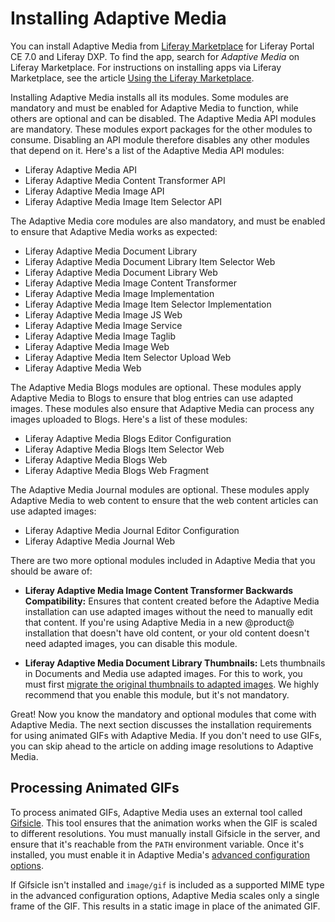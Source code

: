 # Installing Adaptive Media [](id=installing-adaptive-media)

You can install Adaptive Media from 
[Liferay Marketplace](https://web.liferay.com/marketplace) 
for Liferay Portal CE 7.0 and Liferay DXP. To find the app, search for *Adaptive 
Media* on Liferay Marketplace. For instructions on installing apps via Liferay 
Marketplace, see the article 
[Using the Liferay Marketplace](/discover/portal/-/knowledge_base/7-0/using-the-liferay-marketplace). 

Installing Adaptive Media installs all its modules. Some modules are mandatory 
and must be enabled for Adaptive Media to function, while others are optional 
and can be disabled. The Adaptive Media API modules are mandatory. These modules 
export packages for the other modules to consume. Disabling an API module 
therefore disables any other modules that depend on it. Here's a list of the 
Adaptive Media API modules: 

-   Liferay Adaptive Media API
-   Liferay Adaptive Media Content Transformer API
-   Liferay Adaptive Media Image API
-   Liferay Adaptive Media Image Item Selector API 

The Adaptive Media core modules are also mandatory, and must be enabled to 
ensure that Adaptive Media works as expected: 

-   Liferay Adaptive Media Document Library
-   Liferay Adaptive Media Document Library Item Selector Web
-   Liferay Adaptive Media Document Library Web
-   Liferay Adaptive Media Image Content Transformer
-   Liferay Adaptive Media Image Implementation
-   Liferay Adaptive Media Image Item Selector Implementation
-   Liferay Adaptive Media Image JS Web
-   Liferay Adaptive Media Image Service
-   Liferay Adaptive Media Image Taglib
-   Liferay Adaptive Media Image Web
-   Liferay Adaptive Media Item Selector Upload Web
-   Liferay Adaptive Media Web

The Adaptive Media Blogs modules are optional. These modules apply Adaptive 
Media to Blogs to ensure that blog entries can use adapted images. These modules 
also ensure that Adaptive Media can process any images uploaded to Blogs. Here's 
a list of these modules: 

-   Liferay Adaptive Media Blogs Editor Configuration
-   Liferay Adaptive Media Blogs Item Selector Web
-   Liferay Adaptive Media Blogs Web
-   Liferay Adaptive Media Blogs Web Fragment

The Adaptive Media Journal modules are optional. These modules apply Adaptive 
Media to web content to ensure that the web content articles can use adapted 
images: 

-   Liferay Adaptive Media Journal Editor Configuration
-   Liferay Adaptive Media Journal Web

There are two more optional modules included in Adaptive Media that you should 
be aware of: 

-   **Liferay Adaptive Media Image Content Transformer Backwards Compatibility:** 
    Ensures that content created before the Adaptive Media installation can use 
    adapted images without the need to manually edit that content. If you're 
    using Adaptive Media in a new @product@ installation that doesn't have old 
    content, or your old content doesn't need adapted images, you can disable 
    this module. 

-   **Liferay Adaptive Media Document Library Thumbnails:** Lets thumbnails in 
    Documents and Media use adapted images. For this to work, you must first 
    [migrate the original thumbnails to adapted images](/develop/tutorials/-/knowledge_base/7-0/migrating-documents-and-media-thumbnails-to-adaptive-media). 
    We highly recommend that you enable this module, but it's not mandatory. 

Great! Now you know the mandatory and optional modules that come with Adaptive 
Media. The next section discusses the installation requirements for using 
animated GIFs with Adaptive Media. If you don't need to use GIFs, you can skip 
ahead to the article on adding image resolutions to Adaptive Media. 

## Processing Animated GIFs [](id=processing-animated-gifs)

To process animated GIFs, Adaptive Media uses an external tool called 
[Gifsicle](https://www.lcdf.org/gifsicle). 
This tool ensures that the animation works when the GIF is scaled to different 
resolutions. You must manually install Gifsicle in the server, and ensure that 
it's reachable from the `PATH` environment variable. Once it's installed, you 
must enable it in Adaptive Media's 
[advanced configuration options](/discover/portal/-/knowledge_base/7-0/advanced-configuration-options). 

If Gifsicle isn't installed and `image/gif` is included as a supported MIME type 
in the advanced configuration options, Adaptive Media scales only a single frame 
of the GIF. This results in a static image in place of the animated GIF. 
